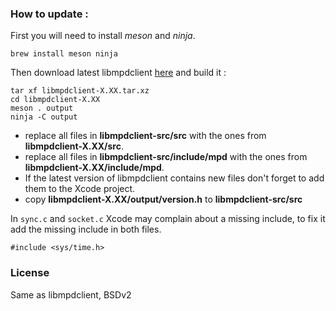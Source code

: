 ### How to update :

First you will need to install *meson* and *ninja*.

	brew install meson ninja

Then download latest libmpdclient [here](https://www.musicpd.org/libs/libmpdclient/) and build it :

	tar xf libmpdclient-X.XX.tar.xz
	cd libmpdclient-X.XX
	meson . output
	ninja -C output

- replace all files in **libmpdclient-src/src** with the ones from **libmpdclient-X.XX/src**.
- replace all files in **libmpdclient-src/include/mpd** with the ones from **libmpdclient-X.XX/include/mpd**.
- If the latest version of libmpdclient contains new files don't forget to add them to the Xcode project.
- copy **libmpdclient-X.XX/output/version.h** to **libmpdclient-src/src**

In `sync.c` and `socket.c` Xcode may complain about a missing include, to fix it add the missing include in both files.

	#include <sys/time.h>

### License

Same as libmpdclient, BSDv2
